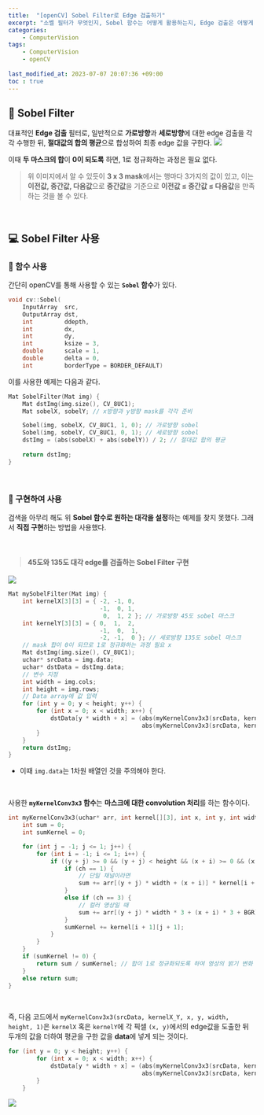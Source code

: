 ```yaml
---
title:  "[openCV] Sobel Filter로 Edge 검출하기"
excerpt: "소벨 필터가 무엇인지, Sobel 함수는 어떻게 활용하는지, Edge 검출은 어떻게 하는지에 대한 게시글입니다."
categories: 
	- ComputerVision
tags:
	- ComputerVision
	- openCV
	
last_modified_at: 2023-07-07 20:07:36 +09:00
toc : true
---
```


## 👀 Sobel Filter
대표적인 **Edge 검출** 필터로, 
일반적으로 **가로방향**과 **세로방향**에 대한 edge 검출을 각각 수행한 뒤, **절대값의 합의 평균**으로 합성하여 최종 edge 값을 구한다.
![](https://velog.velcdn.com/images/m2nja201/post/974ec86b-e8db-4027-a518-307242f41e3e/image.png)

이때 **두 마스크의 합**이 **0이 되도록** 하면, 1로 정규화하는 과정은 필요 없다.

> 위 이미지에서 알 수 있듯이 **3 x 3 mask**에서는 행마다 3가지의 값이 있고, 이는 **이전값, 중간값, 다음값**으로 **중간값**을 기준으로 **이전값 ≤ 중간값 ≤ 다음값**을 만족하는 것을 볼 수 있다.

<br>

## 💻 Sobel Filter 사용

### 🔑 함수 사용
간단히 openCV를 통해 사용할 수 있는 **``Sobel`` 함수**가 있다.
```cpp
void cv::Sobel(
	InputArray	src,
    OutputArray dst,
    int			ddepth,
    int			dx,
    int			dy,
    int			ksize = 3,
    double		scale = 1,
    double		delta = 0,
    int			borderType = BORDER_DEFAULT)
```
이를 사용한 예제는 다음과 같다.
```cpp
Mat SobelFilter(Mat img) {
	Mat dstImg(img.size(), CV_8UC1);
	Mat sobelX, sobelY; // x방향과 y방향 mask를 각각 준비

	Sobel(img, sobelX, CV_8UC1, 1, 0); // 가로방향 sobel
	Sobel(img, sobelY, CV_8UC1, 0, 1); // 세로방향 sobel
	dstImg = (abs(sobelX) + abs(sobelY)) / 2; // 절대값 합의 평균
    
    return dstImg;
}

```

<br>

### 🔑 구현하여 사용
검색을 아무리 해도 위 **Sobel 함수로 원하는 대각을 설정**하는 예제를 찾지 못했다.
그래서 **직접 구현**하는 방법을 사용했다.

<br>

> #### 45도와 135도 대각 edge를 검출하는 Sobel Filter 구현
![](https://velog.velcdn.com/images/m2nja201/post/3cf33f84-010b-41f4-b6ba-8459d4f8d8c7/image.png)
```cpp
Mat mySobelFilter(Mat img) {
	int kernelX[3][3] = { -2, -1, 0,
						  -1,  0, 1,
						   0,  1, 2 }; // 가로방향 45도 sobel 마스크
	int kernelY[3][3] = { 0,  1,  2,
						  -1,  0,  1,
						  -2, -1,  0 }; // 세로방향 135도 sobel 마스크
	// mask 합이 0이 되므로 1로 정규화하는 과정 필요 x
	Mat dstImg(img.size(), CV_8UC1);
	uchar* srcData = img.data;
	uchar* dstData = dstImg.data;
	// 변수 지정
	int width = img.cols;
	int height = img.rows;
    // Data array에 값 입력
	for (int y = 0; y < height; y++) {
		for (int x = 0; x < width; x++) {
			dstData[y * width + x] = (abs(myKernelConv3x3(srcData, kernelX, x, y, width, height, 1)) +
								      abs(myKernelConv3x3(srcData, kernelY, x, y, width, height, 1))) / 2;
		}
	}
	return dstImg;
}
```
- 이때 ``img.data``는 1차원 배열인 것을 주의해야 한다.

<br>

사용한 **``myKernelConv3x3`` 함수**는 **마스크에 대한 convolution 처리**를 하는 함수이다.
```cpp
int myKernelConv3x3(uchar* arr, int kernel[][3], int x, int y, int width, int height, int ch, int BGR = 0) {
	int sum = 0;
	int sumKernel = 0;

	for (int j = -1; j <= 1; j++) {
		for (int i = -1; i <= 1; i++) {
			if ((y + j) >= 0 && (y + j) < height && (x + i) >= 0 && (x + i) < width) {
				if (ch == 1) {
					// 단일 채널이라면
					sum += arr[(y + j) * width + (x + i)] * kernel[i + 1][j + 1];
				}
				else if (ch == 3) {
					// 컬러 영상일 때
					sum += arr[(y + j) * width * 3 + (x + i) * 3 + BGR] + kernel[i + 1][j + 1];
				}
				sumKernel += kernel[i + 1][j + 1];
			}
		}
	}
	if (sumKernel != 0) {
		return sum / sumKernel; // 합이 1로 정규화되도록 하여 영상의 밝기 변화 방지
	}
	else return sum;
}
```

<br>

즉, 다음 코드에서 ``myKernelConv3x3(srcData, kernelX_Y, x, y, width, height, 1)``은 ``kernelX`` 혹은 ``kernelY``에 각 픽셀 ``(x, y)``에서의 edge값을 도출한 뒤 두개의 값을 더하여 평균을 구한 값을 **data**에 넣게 되는 것이다.
```cpp
for (int y = 0; y < height; y++) {
		for (int x = 0; x < width; x++) {
			dstData[y * width + x] = (abs(myKernelConv3x3(srcData, kernelX, x, y, width, height, 1)) +
								      abs(myKernelConv3x3(srcData, kernelY, x, y, width, height, 1))) / 2;
		}
	}
```
![](https://velog.velcdn.com/images/m2nja201/post/9613e25d-0c79-4825-82d3-f06cb85bccd4/image.png)

